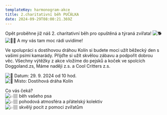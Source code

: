 ```yaml
---
templateKey: harmonogram-akce
title: 2.charitativní běh PUČÁLKA
date: 2024-09-29T08:00:21.369Z
---
```

Opět proběhne již náš 2. charitativní běh pro opuštěná a týraná zvířata! ![🐕](https://static.xx.fbcdn.net/images/emoji.php/v9/t70/1/16/1f415.png)![🏃‍♂️](https://static.xx.fbcdn.net/images/emoji.php/v9/tab/1/16/1f3c3_200d_2642.png) A my vás tam moc rádi uvidíme!

Ve spolupráci s dostihovou dráhou Kolín si budete moci užít běžecký den s vašimi psími kamarády. Přijďte si užít skvělou zábavu a podpořit dobrou věc. Všechny výtěžky z akce vložíme do pejsků a koček ve spolcích Doggoland.zs, Máme naději z.s. a Cool Critters z.s.

![📅](https://static.xx.fbcdn.net/images/emoji.php/v9/t7e/1/16/1f4c5.png) Datum: 29. 9. 2024 od 10 hod.\
![📍](https://static.xx.fbcdn.net/images/emoji.php/v9/t2d/1/16/1f4cd.png) Místo: Dostihová dráha Kolín

Co vás čeká?\
![👉🏽](https://static.xx.fbcdn.net/images/emoji.php/v9/te/1/16/1f449_1f3fd.png) běh vašeho psa\
![👉🏽](https://static.xx.fbcdn.net/images/emoji.php/v9/te/1/16/1f449_1f3fd.png) pohodová atmosféra a přátelský kolektiv\
![👉🏽](https://static.xx.fbcdn.net/images/emoji.php/v9/te/1/16/1f449_1f3fd.png) skvělý pocit z pomoci zvířatům